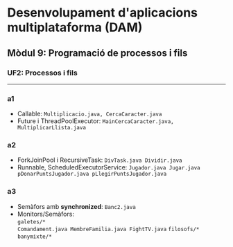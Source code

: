 # Desenvolupament d'aplicacions multiplataforma (DAM)
## Mòdul 9: Programació de processos i fils
### UF2: Processos i fils

<hr>

### a1
- Callable: `Multiplicacio.java, CercaCaracter.java`
- Future i ThreadPoolExecutor: `MainCercaCaracter.java, MultiplicarLlista.java`

 
### a2 
- ForkJoinPool i RecursiveTask: `DivTask.java Dividir.java`
- Runnable, ScheduledExecutorService: `Jugador.java Jugar.java pDonarPuntsJugador.java pLlegirPuntsJugador.java
`

### a3
- Semàfors amb **synchronized**: `Banc2.java`
- Monitors/Semàfors: <br>
    `galetes/*` <br>
    `Comandament.java MembreFamilia.java FightTV.java`
    `filosofs/*`
    `banymixte/*`
    